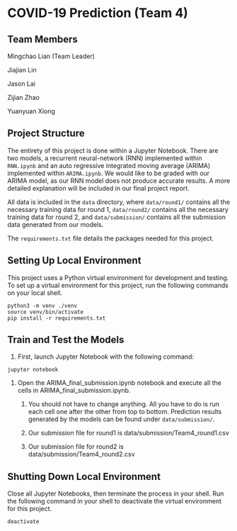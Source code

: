 # COVID-19 Prediction (Team 4)

## Team Members
Mingchao Lian (Team Leader)

Jiajian Lin

Jason Lai

Zijian Zhao

Yuanyuan Xiong

## Project Structure

The entirety of this project is done within a Jupyter Notebook. There are two models, a recurrent neural-network (RNN) implemented within `RNN.ipynb` and an auto regressive integrated moving average (ARIMA) implemented within `ARIMA.ipynb`. We would like to be graded with our ARIMA model, as our RNN model does not produce accurate results. A more detailed explanation will be included in our final project report.

All data is included in the `data` directory, where `data/round1/` contains all the necessary training data for round 1, `data/round2/` contains all the necessary training data for round 2, and `data/submission/` contains all the submission data generated from our models.

The `requirements.txt` file details the packages needed for this project. 

## Setting Up Local Environment

This project uses a Python virtual environment for development and testing. To set up a virtual environment for this project, run the following commands on your local shell.

```
python3 -m venv ./venv
source venv/bin/activate
pip install -r requirements.txt
```

## Train and Test the Models

1. First, launch Jupyter Notebook with the following command:

```
jupyter notebook
```

1. Open the ARIMA_final_submission.ipynb notebook and execute all the cells in ARIMA_final_submission.ipynb.

    1. You should not have to change anything. All you have to do is run each cell one after the other from top to bottom. Prediction results generated by the models can be found under `data/submission/`.

    2. Our submission file for round1 is data/submission/Team4_round1.csv

    3. Our submission file for round2 is data/submission/Team4_round2.csv

## Shutting Down Local Environment

Close all Jupyter Notebooks, then terminate the process in your shell. Run the following command in your shell to deactivate the virtual environment for this project.

```
deactivate
```

